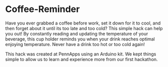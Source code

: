# Coffee-Reminder
Have you ever grabbed a coffee before work, set it down for it to cool, 
and then forget about it until its too late and too cold?
This simple hack can help you out! 
By constantly reading and updating the temperature of your beverage, 
this cup holder reminds you when your drink reaches optimal enjoying temperature. 
Never have a drink too hot or too cold again!

This hack was created at PennApps using an Arduino kit. 
We kept things simple to allow us to learn and experience more from our first hackathon.

